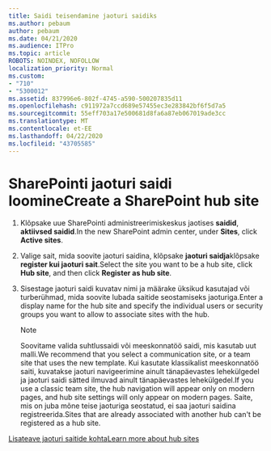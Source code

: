 ```yaml
---
title: Saidi teisendamine jaoturi saidiks
ms.author: pebaum
author: pebaum
ms.date: 04/21/2020
ms.audience: ITPro
ms.topic: article
ROBOTS: NOINDEX, NOFOLLOW
localization_priority: Normal
ms.custom:
- "710"
- "5300012"
ms.assetid: 837996e6-802f-4745-a590-500207835d11
ms.openlocfilehash: c911972a7ccd689e57455ec3e283842bf6f5d7a5
ms.sourcegitcommit: 55eff703a17e500681d8fa6a87eb067019ade3cc
ms.translationtype: MT
ms.contentlocale: et-EE
ms.lasthandoff: 04/22/2020
ms.locfileid: "43705585"
---
```

# <a name="create-a-sharepoint-hub-site"></a><span data-ttu-id="2f6f2-102">SharePointi jaoturi saidi loomine</span><span class="sxs-lookup"><span data-stu-id="2f6f2-102">Create a SharePoint hub site</span></span>

1. <span data-ttu-id="2f6f2-103">Klõpsake uue SharePointi administreerimiskeskus jaotises **saidid**, **aktiivsed saidid**.</span><span class="sxs-lookup"><span data-stu-id="2f6f2-103">In the new SharePoint admin center, under **Sites**, click **Active sites**.</span></span>

2. <span data-ttu-id="2f6f2-104">Valige sait, mida soovite jaoturi saidina, klõpsake **jaoturi saidja**klõpsake **register kui jaoturi sait**.</span><span class="sxs-lookup"><span data-stu-id="2f6f2-104">Select the site you want to be a hub site, click **Hub site**, and then click **Register as hub site**.</span></span>

3. <span data-ttu-id="2f6f2-105">Sisestage jaoturi saidi kuvatav nimi ja määrake üksikud kasutajad või turberühmad, mida soovite lubada saitide seostamiseks jaoturiga.</span><span class="sxs-lookup"><span data-stu-id="2f6f2-105">Enter a display name for the hub site and specify the individual users or security groups you want to allow to associate sites with the hub.</span></span>

    > [!NOTE]
    >  <span data-ttu-id="2f6f2-106">Soovitame valida suhtlussaidi või meeskonnatöö saidi, mis kasutab uut malli.</span><span class="sxs-lookup"><span data-stu-id="2f6f2-106">We recommend that you select a communication site, or a team site that uses the new template.</span></span> <span data-ttu-id="2f6f2-107">Kui kasutate klassikalist meeskonnatöö saiti, kuvatakse jaoturi navigeerimine ainult tänapäevastes lehekülgedel ja jaoturi saidi sätted ilmuvad ainult tänapäevastes lehekülgedel.</span><span class="sxs-lookup"><span data-stu-id="2f6f2-107">If you use a classic team site, the hub navigation will appear only on modern pages, and hub site settings will only appear on modern pages.</span></span> <span data-ttu-id="2f6f2-108">Saite, mis on juba mõne teise jaoturiga seostatud, ei saa jaoturi saidina registreerida.</span><span class="sxs-lookup"><span data-stu-id="2f6f2-108">Sites that are already associated with another hub can't be registered as a hub site.</span></span>
  
[<span data-ttu-id="2f6f2-109">Lisateave jaoturi saitide kohta</span><span class="sxs-lookup"><span data-stu-id="2f6f2-109">Learn more about hub sites</span></span>](https://go.microsoft.com/fwlink/?linkid=869149)
  